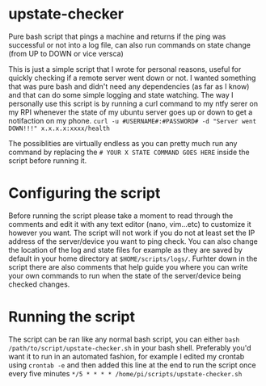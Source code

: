 # upstate-checker
Pure bash script that pings a machine and returns if the ping was successful or not into a log file, can also run commands on state change (from UP to DOWN or vice versca)

This is just a simple script that I wrote for personal reasons, useful for quickly checking if a remote server went down or not.
I wanted something that was pure bash and didn't need any dependencies (as far as I know) and that can do some simple logging and state watching.
The way I personally use this script is by running a curl command to my ntfy serer on my RPI whenever the state of my ubuntu server goes up or down to get a notifaction on my phone.
`curl -u #USERNAME#:#PASSWORD# -d "Server went DOWN!!!" x.x.x.x:xxxx/health`

The possiblities are virtually endless as you can pretty much run any command by replacing the `# YOUR X STATE COMMAND GOES HERE` inside the script before running it.

# Configuring the script

Before running the script please take a moment to read through the comments and edit it with any text editor (nano, vim...etc) to customize it however you want. The script will not work if you do not at least set the IP address of the server/device you want to ping check. You can also change the location of the log and state files for example as they are saved by default in your home directory at `$HOME/scripts/logs/`. Furhter down in the script there are also comments that help guide you where you can write your own commands to run when the state of the server/device being checked changes.

# Running the script

The script can be ran like any normal bash script, you can either `bash /path/to/script/upstate-checker.sh` in your bash shell. Preferably you'd want it to run in an automated fashion, for example I edited my crontab using `crontab -e` and then added this line at the end to run the script once every five minutes `*/5 * * * * /home/pi/scripts/upstate-checker.sh`
